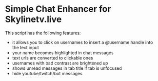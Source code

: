# Simple Chat Enhancer for Skylinetv.live

This script has the following features:

* it allows you to click on usernames to insert a @username handle into the text input
* your name becomes highlighted in chat messages
* text urls are converted to clickable ones
* usernames with bad contrast are brightened up
* shows unread messages in tab title if tab is unfocused
* hide youtube/twitch/bot messages
